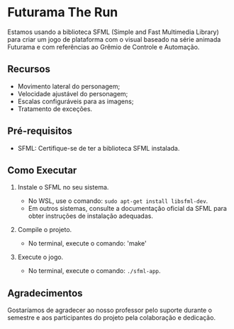 # Futurama The Run

Estamos usando a biblioteca SFML (Simple and Fast Multimedia Library) para criar um jogo de plataforma com o visual baseado na série animada Futurama e com referências ao Grêmio de Controle e Automação.

## Recursos
- Movimento lateral do personagem;
- Velocidade ajustável do personagem;
- Escalas configuráveis para as imagens;
- Tratamento de exceções.

## Pré-requisitos
- SFML: Certifique-se de ter a biblioteca SFML instalada.

## Como Executar
1. Instale o SFML no seu sistema.
   - No WSL, use o comando: `sudo apt-get install libsfml-dev`.
   - Em outros sistemas, consulte a documentação oficial da SFML para obter instruções de instalação adequadas.

2. Compile o projeto.
   - No terminal, execute o comando:
     'make'

3. Execute o jogo.
   - No terminal, execute o comando: `./sfml-app`.

## Agradecimentos
Gostaríamos de agradecer ao nosso professor pelo suporte durante o semestre e aos participantes do projeto pela colaboração e dedicação.